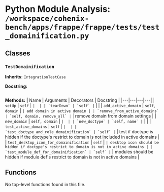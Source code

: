 # Python Module Analysis: `/workspace/cohenix-bench/apps/frappe/frappe/tests/test_domainification.py`

## Classes

### `TestDomainification`
**Inherits:** `IntegrationTestCase`


**Docstring:**
```

```

**Methods:**
| Name | Arguments | Decorators | Docstring |
|---|---|---|---|
| `setUp` | `self` | `` |  |
| `tearDown` | `self` | `` |  |
| `add_active_domain` | `self, domain` | `` | add domain in active domain |
| `remove_from_active_domains` | `self, domain, remove_all` | `` | remove domain from domain settings |
| `new_domain` | `self, domain` | `` |  |
| `new_doctype` | `self, name` | `` |  |
| `test_active_domains` | `self` | `` |  |
| `test_doctype_and_role_domainification` | `self` | `` | test if doctype is hidden if the doctype's restrict to domain is not included
in active domains |
| `test_desktop_icon_for_domainification` | `self` | `` | desktop icon should be hidden if doctype's restrict to domain is not in active domains |
| `test_module_def_for_domainification` | `self` | `` | modules should be hidden if module def's restrict to domain is not in active domains |





## Functions

No top-level functions found in this file.

